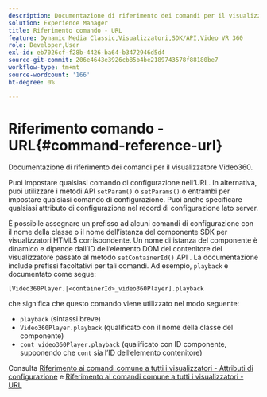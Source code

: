 ```yaml
---
description: Documentazione di riferimento dei comandi per il visualizzatore Video360.
solution: Experience Manager
title: Riferimento comando - URL
feature: Dynamic Media Classic,Visualizzatori,SDK/API,Video VR 360
role: Developer,User
exl-id: eb7026cf-f28b-4426-ba64-b3472946d5d4
source-git-commit: 206e4643e3926cb85b4be2189743578f88180be7
workflow-type: tm+mt
source-wordcount: '166'
ht-degree: 0%

---
```


# Riferimento comando - URL{#command-reference-url}

Documentazione di riferimento dei comandi per il visualizzatore Video360.

Puoi impostare qualsiasi comando di configurazione nell’URL. In alternativa, puoi utilizzare i metodi API `setParam()` o `setParams()` o entrambi per impostare qualsiasi comando di configurazione. Puoi anche specificare qualsiasi attributo di configurazione nel record di configurazione lato server.

È possibile assegnare un prefisso ad alcuni comandi di configurazione con il nome della classe o il nome dell’istanza del componente SDK per visualizzatori HTML5 corrispondente. Un nome di istanza del componente è dinamico e dipende dall’ID dell’elemento DOM del contenitore del visualizzatore passato al metodo `setContainerId()` API . La documentazione include prefissi facoltativi per tali comandi. Ad esempio, `playback` è documentato come segue:

```
[Video360Player.|<containerId>_video360Player].playback
```

che significa che questo comando viene utilizzato nel modo seguente:

* `playback` (sintassi breve)
* `Video360Player.playback` (qualificato con il nome della classe del componente)
* `cont_video360Player.playback` (qualificato con ID componente, supponendo che  `cont` sia l’ID dell’elemento contenitore)

Consulta [Riferimento ai comandi comune a tutti i visualizzatori - Attributi di configurazione](../../../r-html5-viewer-20-cmdref-configattrib/r-html5-viewer-20-cmdref-configattrib.md#concept-850e0f2c49b949deb7cfbfd330d329bd) e [Riferimento ai comandi comune a tutti i visualizzatori - URL](../../../c-html5-viewer-20-cmdref-url/c-html5-viewer-20-cmdref-url.md#concept-9b337f349b7b406b8c33c7ee96b3e226)
